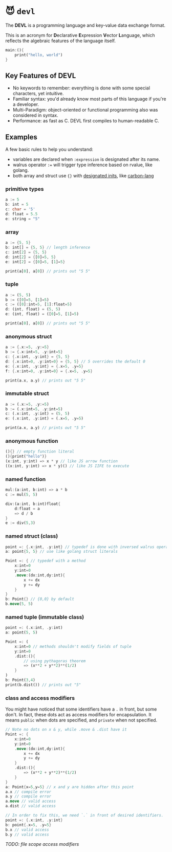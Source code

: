 # 😈 `devl`

The **DEVL** is a programming language and key-value data exchange format. 

This is an acronym for **D**eclarative **E**xpression **V**ector **L**anguage, which reflects the algebraic features of the language itself.

```rust
main:(){
    print("hello, world")
}
```

## Key Features of DEVL

- No keywords to remember: everything is done with some special characters, yet intuitive.
- Familiar syntax: you'd already know most parts of this language if you're a developer.
- Multi-Paradigm: object-oriented or functional programming also was considered in syntax.
- Performance: as fast as C. DEVL first compiles to human-readable C.


## Examples

A few basic rules to help you understand:

- variables are declared when `:expression` is designated after its name.
- walrus operator `:=` will trigger type inference based on rvalue, like golang.
- both array and struct use `{}` with [designated inits](https://gcc.gnu.org/onlinedocs/gcc/Designated-Inits.html), like [carbon-lang](https://github.com/carbon-language/carbon-lang)

### primitive types

```rust
a := 5
b: int = 5
c: char = '5'
d: float = 5.5
e: string = "5"
```

### array

```rust
a := {5, 5}
b: int[] = {5, 5} // length inference
c: int[2] = {5, 5}
d: int[2] = {[0]=5, 5}
e: int[2] = {[0]=5, [1]=5}

print(a[0], a[0]) // prints out "5 5" 
```

### tuple

```rust
a := (5, 5)
b := ([0]=5, [1]=5)
c := ([0]:int=5, [1]:float=5)
d: (int, float) = (5, 5)
e: (int, float) = ([0]=5, [1]=5)

print(a[0], a[0]) // prints out "5 5" 
```

### anonymous struct

```rust
a := {.x:=5, .y:=5}
b := {.x:int=5, .y:int=5}
c: {.x:int, .y:int} = {5, 5}
d: {.x:int=0, .y:int=0} = {5, 5} // 5 overrides the default 0
e: {.x:int, .y:int} = {.x=5, .y=5}
f: {.x:int=0, .y:int=0} = {.x=5, .y=5}

print(a.x, a.y) // prints out "5 5" 
```

### immutable struct

```rust
a := (.x:=5, .y:=5)
b := (.x:int=5, .y:int=5)
c: (.x:int, .y:int) = (5, 5)
e: (.x:int, .y:int) = (.x=5, .y=5)

print(a.x, a.y) // prints out "5 5" 
```

### anonymous function

```rust
(){} // empty function literal
(){print("hello")}
(x:int, y:int) => x * y // like JS arrow function
((x:int, y:int) => x * y)() // like JS IIFE to execute
```

### named function

```rust
mul:(a:int, b:int) => a * b
c := mul(5, 5)

div:(a:int, b:int)float{
    d:float = a
    => d / b
}
e := div(5,3)
```

### named struct (class)

```rust
point =: {.x:int, .y:int} // typedef is done with inversed walrus operator
a: point{5, 5} // use like golang struct literals

Point =: { // typedef with a method
    x:int=0
    y:int=0
    .move:(dx:int,dy:int){
        x += dx
        y += dy
    }
}
b: Point{} // {0,0} by default
b.move(5, 5)
```

### named tuple (immutable class)

```rust
point =: (.x:int, .y:int)
a: point(5, 5)

Point =: (
    x:int=0 // methods shouldn't modify fields of tuple
    y:int=0
    .dist:(){
        // using pythagoras theorem
        => (x**2 + y**2)**(1/2)
    }
)
b: Point(3,4)
print(b.dist()) // prints out "5"
```

### class and access modifiers

You might have noticed that some identifiers have a `.` in front, but some don't.
In fact, these dots act as access modifiers for encapsulation.
It means `public` when dots are specified, and `private` when not specified.

```rust
// Note no dots on x & y, while .move & .dist have it
Point =: {
    x:int=0
    y:int=0
    .move:(dx:int,dy:int){
        x += dx
        y += dy
    }
    .dist:(){
        => (x**2 + y**2)**(1/2)
    }
}
a: Point{x=5,y=5} // x and y are hidden after this point
a.x // compile error
a.y // compile error
a.move // valid access
a.dist // valid access

// In order to fix this, we need `.` in front of desired identifiers.
point =: {.x:int, .y:int}
b: point{.x=5, .y=5}
b.x // valid access
b.y // valid access
```

*TODO: file scope access modifiers*
